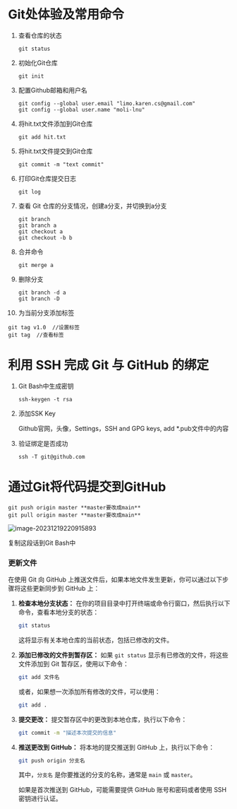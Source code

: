 # Git处体验及常用命令

1. 查看仓库的状态

   ```
   git status
   ```

2. 初始化Git仓库

   ```git init
   git init
   ```

3. 配置Github邮箱和用户名

   ```
   git config --global user.email "limo.karen.cs@gmail.com"
   git config --global user.name "moli-lnu"
   ```

4. 将hit.txt文件添加到Git仓库

   ```
   git add hit.txt
   ```

5. 将hit.txt文件提交到Git仓库

   ```
   git commit -m "text commit"
   ```

6. 打印Git仓库提交日志

   ```
   git log
   ```

7. 查看 Git 仓库的分支情况，创建a分支，并切换到a分支

   ```
   git branch
   git branch a
   git checkout a
   git checkout -b b
   ```

8. 合并命令

   ```
   git merge a
   ```

9. 删除分支

   ```
   git branch -d a
   git branch -D
   ```

10. 为当前分支添加标签

   ```
   git tag v1.0  //设置标签
   git tag 	//查看标签
   ```

# 利用 SSH 完成 Git 与 GitHub 的绑定

1. Git Bash中生成密钥

   ```
   ssh-keygen -t rsa
   ```

   

2. 添加SSK Key

   Github官网，头像，Settings，SSH and GPG keys, add *.pub文件中的内容

3. 验证绑定是否成功

   ```
   ssh -T git@github.com
   ```

   

   

# 通过Git将代码提交到GitHub

```
git push origin master **master要改成main**
git pull origin master **master要改成main**
```

![image-20231219220915893](C:\Users\MO\AppData\Roaming\Typora\typora-user-images\image-20231219220915893.png)

复制这段话到Git Bash中

### 更新文件

在使用 Git 向 GitHub 上推送文件后，如果本地文件发生更新，你可以通过以下步骤将这些更新同步到 GitHub 上：

1. **检查本地分支状态：**
   在你的项目目录中打开终端或命令行窗口，然后执行以下命令，查看本地分支的状态：
   ```bash
   git status
   ```

   这将显示有关本地仓库的当前状态，包括已修改的文件。

2. **添加已修改的文件到暂存区：**
   如果 `git status` 显示有已修改的文件，将这些文件添加到 Git 暂存区，使用以下命令：
   ```bash
   git add 文件名
   ```

   或者，如果想一次添加所有修改的文件，可以使用：
   ```bash
   git add .
   ```

3. **提交更改：**
   提交暂存区中的更改到本地仓库，执行以下命令：
   ```bash
   git commit -m "描述本次提交的信息"
   ```

4. **推送更改到 GitHub：**
   将本地的提交推送到 GitHub 上，执行以下命令：
   ```bash
   git push origin 分支名
   ```
   其中，`分支名` 是你要推送的分支的名称，通常是 `main` 或 `master`。

   如果是首次推送到 GitHub，可能需要提供 GitHub 账号和密码或者使用 SSH 密钥进行认证。

